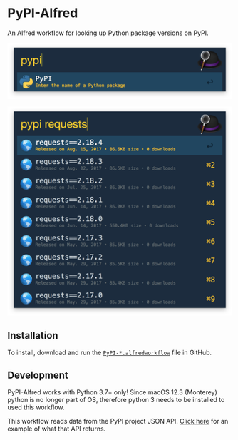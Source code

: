 # PyPI-Alfred

An Alfred workflow for looking up Python package versions on PyPI.

![PyPI Alfred Search](img/pypi-alfred-search.png)

![PyPI Alfred Result](img/pypi-alfred-result.png)

## Installation

To install, download and run the [`PyPI-*.alfredworkflow`](https://github.com/grantmcconnaughey/pypi-alfred/releases) file in GitHub.

## Development

PyPI-Alfred works with Python 3.7+ only! Since macOS 12.3 (Monterey) python is no longer part of OS,
therefore python 3 needs to be installed to used this workflow.

This workflow reads data from the PyPI project JSON API. [Click here](http://pypi.python.org/pypi/requests/json) for an example of what that API returns.
